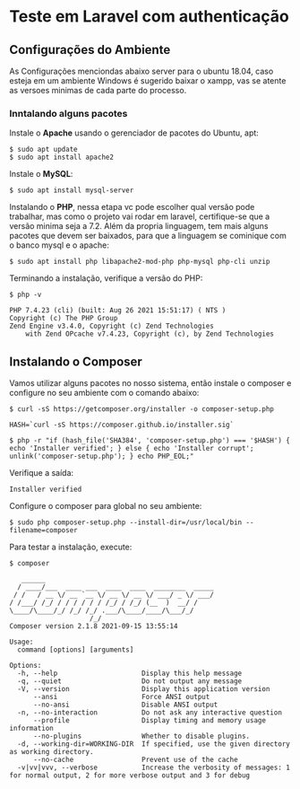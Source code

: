 # Teste em Laravel com authenticação

## Configurações do Ambiente

As Configurações menciondas abaixo server para o ubuntu 18.04, caso esteja em um ambiente Windows é sugerido baixar o xampp, vas se atente as versoes minimas de cada parte do processo.

### Inntalando alguns pacotes

Instale o **Apache** usando o gerenciador de pacotes do Ubuntu, apt:

```
$ sudo apt update
$ sudo apt install apache2
```

Instale o **MySQL**:

```
$ sudo apt install mysql-server
```

Instalando o **PHP**, nessa etapa vc pode escolher qual versão pode trabalhar, mas como o projeto vai rodar em laravel, certifique-se que a versão minima seja a 7.2.  Além da propria linguagem, tem mais alguns pacotes que devem ser baixados, para que a linguagem se cominique com o banco mysql e o apache:

```
$ sudo apt install php libapache2-mod-php php-mysql php-cli unzip
```

Terminando a instalação, verifique a versão do PHP:

```
$ php -v
```

```
PHP 7.4.23 (cli) (built: Aug 26 2021 15:51:17) ( NTS )
Copyright (c) The PHP Group
Zend Engine v3.4.0, Copyright (c) Zend Technologies
    with Zend OPcache v7.4.23, Copyright (c), by Zend Technologies
```

## Instalando o Composer

Vamos utilizar alguns pacotes no nosso sistema, então instale o composer e configure no seu ambiente com o comando abaixo:

```
$ curl -sS https://getcomposer.org/installer -o composer-setup.php
```

```
HASH=`curl -sS https://composer.github.io/installer.sig`
```

```
$ php -r "if (hash_file('SHA384', 'composer-setup.php') === '$HASH') { echo 'Installer verified'; } else { echo 'Installer corrupt'; unlink('composer-setup.php'); } echo PHP_EOL;"

```

Verifique a saída:
```
Installer verified
```

Configure o composer para global no seu ambiente:
```
$ sudo php composer-setup.php --install-dir=/usr/local/bin --filename=composer
```

Para testar a instalação, execute:
```
$ composer
```

```
   ______
  / ____/___  ____ ___  ____  ____  ________  _____
 / /   / __ \/ __ `__ \/ __ \/ __ \/ ___/ _ \/ ___/
/ /___/ /_/ / / / / / / /_/ / /_/ (__  )  __/ /
\____/\____/_/ /_/ /_/ .___/\____/____/\___/_/
                    /_/
Composer version 2.1.8 2021-09-15 13:55:14

Usage:
  command [options] [arguments]

Options:
  -h, --help                     Display this help message
  -q, --quiet                    Do not output any message
  -V, --version                  Display this application version
      --ansi                     Force ANSI output
      --no-ansi                  Disable ANSI output
  -n, --no-interaction           Do not ask any interactive question
      --profile                  Display timing and memory usage information
      --no-plugins               Whether to disable plugins.
  -d, --working-dir=WORKING-DIR  If specified, use the given directory as working directory.
      --no-cache                 Prevent use of the cache
  -v|vv|vvv, --verbose           Increase the verbosity of messages: 1 for normal output, 2 for more verbose output and 3 for debug

``` 


